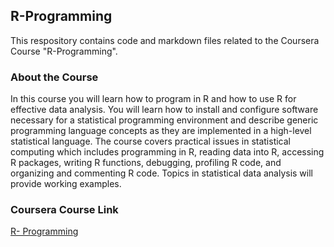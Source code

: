 ## R-Programming
This respository contains code and markdown files related to the Coursera Course "R-Programming".

### About the Course
In this course you will learn how to program in R and how to use R for effective data analysis. You will learn how to install and configure software necessary for a statistical programming environment and describe generic programming language concepts as they are implemented in a high-level statistical language. The course covers practical issues in statistical computing which includes programming in R, reading data into R, accessing R packages, writing R functions, debugging, profiling R code, and organizing and commenting R code. Topics in statistical data analysis will provide working examples.

### Coursera Course Link 
[ R- Programming ](https://www.coursera.org/course/rprog)